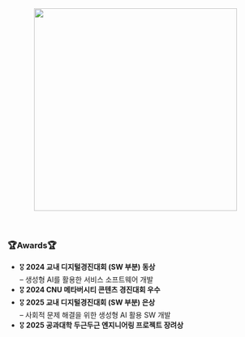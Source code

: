 <!--타이틀 부분-->
<div align="center">
  <img src="https://media1.tenor.com/m/Z0gQw-L03vAAAAAd/park-myeongsu-study.gif" style="width: 400px; height: auto;" />
</div>

<br>
<br>

<h3>🏆Awards🏆</h3>
<ul>
  <li>🎖️ <strong>2024 교내 디지털경진대회 (SW 부분) 동상</strong><br>
      – 생성형 AI를 활용한 서비스 소프트웨어 개발
  </li>
  <li>🎖️ <strong>2024 CNU 메타버시티 콘텐츠 경진대회 우수</strong></li>
  <li>🎖️ <strong>2025 교내 디지털경진대회 (SW 부분) 은상</strong><br>
      – 사회적 문제 해결을 위한 생성형 AI 활용 SW 개발
  </li>
  <li>🎖️ <strong>2025 공과대학 두근두근 엔지니어링 프로젝트 장려상</strong></li>
</ul>
